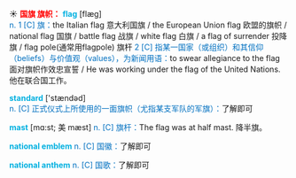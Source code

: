 ☀ <font color="red">**国旗 旗帜：**</font>
<font color="sky blue">**flag**</font> [flæɡ]  
<font color="#0070c0">n. 1 [C] 旗：</font>the Italian flag 意大利国旗 / the European Union flag 欧盟的旗帜 / national flag 国旗 / battle flag 战旗 / white flag 白旗 / a flag of surrender 投降旗 / flag pole(通常用flagpole) 旗杆 <font color="#0070c0">2 [C] 指某一国家（或组织）和其信仰（beliefs）与价值观（values），为新闻用语：</font>to swear allegiance to the flag 面对旗帜作效忠宣誓 / He was working under the flag of the United Nations. 他在联合国工作。

<font color="sky blue">**standard**</font> ['stændəd]  
<font color="#0070c0">n. [C] 正式仪式上所使用的一面旗帜（尤指某支军队的军旗）：</font>了解即可
           
<font color="sky blue">**mast**</font> [mɑ:st; 美 mæst]
<font color="#0070c0">n. [C] 旗杆：</font>The flag was at half mast. 降半旗。

<font color="sky blue">**national emblem**</font>
<font color="#0070c0">n. [C] 国徽：</font>了解即可

<font color="sky blue">**national anthem**</font>
<font color="#0070c0">n. [C] 国歌：</font>了解即可


